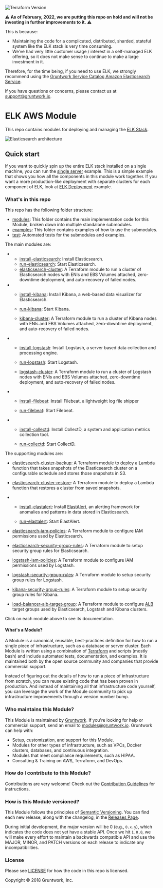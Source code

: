 ![Terraform Version](https://img.shields.io/badge/tf-%3E%3D1.0.0-blue.svg)

:warning: **As of February, 2022, we are putting this repo on hold and will not be investing in further improvements to it.** :warning:

This is because:

- Maintaining the code for a complicated, distributed, sharded, stateful system like the ELK stack is very time consuming.
- We’ve had very little customer usage / interest in a self-managed ELK offering, so it does not make sense to continue to make a large investment in it.

Therefore, for the time being, if you need to use ELK, we strongly recommend using the [Gruntwork Service Catalog Amazon Elasticsearch Service](https://github.com/gruntwork-io/terraform-aws-service-catalog/tree/main/modules/data-stores/elasticsearch).

If you have questions or concerns, please contact us at support@gruntwork.io.

# ELK AWS Module

This repo contains modules for deploying and managing the [ELK Stack](https://www.elastic.co/elk-stack).

![Elasticsearch architecture](/_docs/elk-architecture.png?raw=true)

## Quick start

If you want to quickly spin up the entire ELK stack installed on a single machine, you can run the [single server](/examples/elk-single-cluster)
example. This is a simple example that shows you how all the components in this module work together. If you want a more production-like deployment
with separate clusters for each component of ELK, look at [ELK Deployment](/examples/elk-multi-cluster) example.

### What's in this repo

This repo has the following folder structure:

* [modules](/modules): This folder contains the main implementation code for this Module, broken down into multiple standalone submodules.
* [examples](/examples): This folder contains examples of how to use the submodules.
* [test](/test): Automated tests for the submodules and examples.

The main modules are:

- * [install-elasticsearch](/modules/install-elasticsearch): Install Elasticsearch.
  * [run-elasticsearch](/modules/run-elasticsearch): Start Elasticsearch.
  * [elasticsearch-cluster](/modules/elasticsearch-cluster): A Terraform module to run a cluster of Elasticsearch nodes with ENIs
    and EBS Volumes attached, zero-downtime deployment, and auto-recovery of failed nodes.

- * [install-kibana](/modules/install-kibana): Install Kibana, a web-based data visualizer for Elasticsearch.

  * [run-kibana](/modules/run-kibana): Start Kibana.

  * [kibana-cluster](/modules/kibana-cluster): A Terraform module to run a cluster of Kibana nodes with ENIs
    and EBS Volumes attached, zero-downtime deployment, and auto-recovery of failed nodes.

- * [install-logstash](/modules/install-logstash): Install Logstash, a server based data collection
  and processing engine.

  * [run-logstash](/modules/run-logstash): Start Logstash.

  * [logstash-cluster](/modules/logstash-cluster): A Terraform module to run a cluster of Logstash nodes with ENIs
    and EBS Volumes attached, zero-downtime deployment, and auto-recovery of failed nodes.

- * [install-filebeat](/modules/install-filebeat): Install Filebeat, a lightweight log file shipper

  * [run-filebeat](/modules/run-filebeat): Start Filebeat.

- * [install-collectd](/modules/install-collectd): Install CollectD, a system and application metrics collection tool.

  * [run-collectd](/modules/run-collectd): Start CollectD.

The supporting modules are:

* [elasticsearch-cluster-backup](/modules/elasticsearch-cluster-backup): A Terraform module to deploy a Lambda function that
  takes snapshots of the Elasticsearch cluster on a configurable schedule and stores those snapshots in S3.

* [elasticsearch-cluster-restore](/modules/elasticsearch-cluster-backup): A Terraform module to deploy a Lambda function that
  restores a cluster from saved snapshots.

- * [install-elastalert](/modules/install-elastalert): Install [ElastAlert](https://github.com/Yelp/elastalert), an alerting framework
  for anomalies and patterns in data stored in Elasticsearch.

  * [run-elastalert](/modules/run-elastalert): Start ElastAlert.

* [elasticsearch-iam-policies](/modules/elasticsearch-iam-policies): A Terraform module to configure IAM permissions used by Elasticsearch.

* [elasticsearch-security-group-rules](/modules/elasticsearch-security-group-rules): A Terraform module to setup security group rules for Elasticsearch.

* [logstash-iam-policies](/modules/logstash-iam-policies): A Terraform module to configure IAM permissions used by Logstash.

* [logstash-security-group-rules](/modules/logstash-security-group-rules): A Terraform module to setup security group rules for Logstash.

* [kibana-security-group-rules](/modules/kibana-security-group-rules): A Terraform module to setup security group rules for Kibana.

* [load-balancer-alb-target-group](/modules/load-balancer-alb-target-group): A Terraform module to configure [ALB](https://github.com/gruntwork-io/terraform-aws-load-balancer/tree/main/modules/alb)
  target groups used by Elasticsearch, Logstash and Kibana clusters.

Click on each module above to see its documentation.

#### What's a Module?

A Module is a canonical, reusable, best-practices definition for how to run a single piece of infrastructure, such 
as a database or server cluster. Each Module is written using a combination of [Terraform](https://www.terraform.io/) 
and scripts (mostly bash) and include automated tests, documentation, and examples. It is maintained both by the open 
source community and companies that provide commercial support. 

Instead of figuring out the details of how to run a piece of infrastructure from scratch, you can reuse 
existing code that has been proven in production. And instead of maintaining all that infrastructure code yourself, 
you can leverage the work of the Module community to pick up infrastructure improvements through
a version number bump.
 
### Who maintains this Module?

This Module is maintained by [Gruntwork](http://www.gruntwork.io/). If you're looking for help or commercial 
support, send an email to [modules@gruntwork.io](mailto:modules@gruntwork.io?Subject=Couchbase%20for%20AWS%20Module). 
Gruntwork can help with:

* Setup, customization, and support for this Module.
* Modules for other types of infrastructure, such as VPCs, Docker clusters, databases, and continuous integration.
* Modules that meet compliance requirements, such as HIPAA.
* Consulting & Training on AWS, Terraform, and DevOps.

### How do I contribute to this Module?

Contributions are very welcome! Check out the 
[Contribution Guidelines](https://github.com/gruntwork-io/terraform-aws-elk/tree/main/CONTRIBUTING.md) for instructions.

### How is this Module versioned?

This Module follows the principles of [Semantic Versioning](http://semver.org/). You can find each new release, 
along with the changelog, in the [Releases Page](../../releases). 

During initial development, the major version will be 0 (e.g., `0.x.y`), which indicates the code does not yet have a 
stable API. Once we hit `1.0.0`, we will make every effort to maintain a backwards compatible API and use the MAJOR, 
MINOR, and PATCH versions on each release to indicate any incompatibilities. 

### License

Please see [LICENSE](https://github.com/gruntwork-io/terraform-aws-couchbase/tree/main/LICENSE) for how the code in this repo is licensed.

Copyright &copy; 2018 Gruntwork, Inc.
